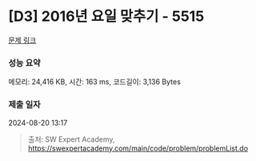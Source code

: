 # [D3] 2016년 요일 맞추기 - 5515 

[문제 링크](https://swexpertacademy.com/main/code/problem/problemDetail.do?contestProbId=AWWOwecaFrIDFAV4) 

### 성능 요약

메모리: 24,416 KB, 시간: 163 ms, 코드길이: 3,136 Bytes

### 제출 일자

2024-08-20 13:17



> 출처: SW Expert Academy, https://swexpertacademy.com/main/code/problem/problemList.do